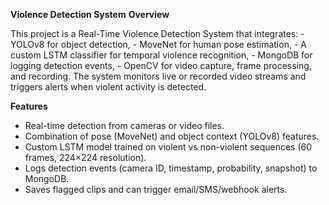 **Violence Detection System**
**Overview**

This project is a Real-Time Violence Detection System that integrates: - YOLOv8 for object detection,
                                                                       - MoveNet for human pose estimation,
                                                                       - A custom LSTM classifier for temporal violence recognition,
                                                                       - MongoDB for logging detection events,
                                                                       - OpenCV for video capture, frame processing, and recording.
The system monitors live or recorded video streams and triggers alerts when violent activity is detected.

**Features**
- Real-time detection from cameras or video files.
- Combination of pose (MoveNet) and object context (YOLOv8) features.
- Custom LSTM model trained on violent vs non-violent sequences (60 frames, 224×224 resolution).
- Logs detection events (camera ID, timestamp, probability, snapshot) to MongoDB.
- Saves flagged clips and can trigger email/SMS/webhook alerts.
